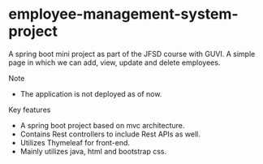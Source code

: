 # employee-management-system-project
A spring boot mini project as part of the JFSD course with GUVI. A simple page in which we can add, view, update and delete employees.

Note
* The application is not deployed as of now.

Key features
* A spring boot project based on mvc architecture.
* Contains Rest controllers to include Rest APIs as well.
* Utilizes Thymeleaf for front-end.
* Mainly utilizes java, html and bootstrap css.
